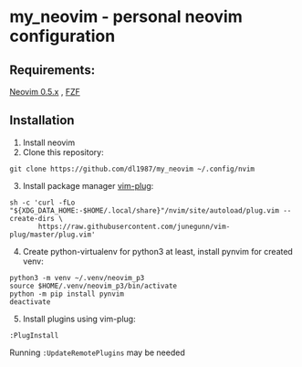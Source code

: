 # my_neovim - personal neovim configuration

## Requirements: 
[Neovim 0.5.x](https://github.com/neovim/neovim) , [FZF](https://github.com/junegunn/fzf)

## Installation
1. Install neovim 
2. Clone this repository:
```
git clone https://github.com/dl1987/my_neovim ~/.config/nvim
```
3. Install package manager [vim-plug](https://github.com/junegunn/vim-plug):
```
sh -c 'curl -fLo "${XDG_DATA_HOME:-$HOME/.local/share}"/nvim/site/autoload/plug.vim --create-dirs \
       https://raw.githubusercontent.com/junegunn/vim-plug/master/plug.vim'
```
4. Create python-virtualenv for python3 at least, install pynvim for created venv:
```
python3 -m venv ~/.venv/neovim_p3
source $HOME/.venv/neovim_p3/bin/activate
python -m pip install pynvim
deactivate
```
5. Install plugins using vim-plug:
```
:PlugInstall
```
Running ```:UpdateRemotePlugins``` may be needed
